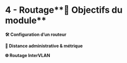 # 4 - Routage**🚀 Objectifs du module**

**🛠️ Configuration d’un routeur**



**🧮 Distance administrative & métrique**



**🌐 Routage InterVLAN**
